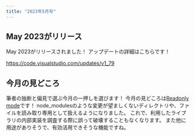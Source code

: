 ```yaml
---
title: "2023年5月号"
---
```



## May 2023がリリース

May 2023がリリースされました！
アップデートの詳細はこちらです！

https://code.visualstudio.com/updates/v1_79

## 今月の見どころ

筆者の独断と偏見で選ぶ今月の一押しを選びます！
今月の見どころは[Readonly mode](https://code.visualstudio.com/updates/v1_79#_readonly-mode)です！
node_modulesのような変更が望ましくないディレクトリや、ファイルを読み取り専用として扱えるようになりました。
これで、利用したライブラリの内部実装を調査する際に誤って破壊することもなくなります。
また他に用途がありそうで、有効活用できそうな機能ですね。
